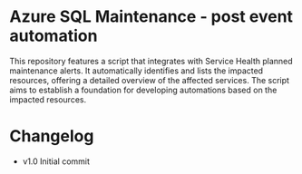 # Azure SQL Maintenance - post event automation
This repository features a script that integrates with Service Health planned maintenance alerts. It automatically identifies and lists the impacted resources, offering a detailed overview of the affected services. The script aims to establish a foundation for developing automations based on the impacted resources.

# Changelog

- v1.0 Initial commit
